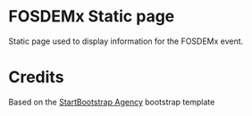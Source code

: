 # FOSDEMx Static page

Static page used to display information for the FOSDEMx event.

# Credits

Based on the [StartBootstrap Agency](https://github.com/BlackrockDigital/startbootstrap-agency) bootstrap template
